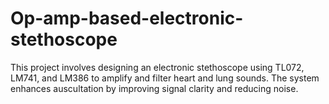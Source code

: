 # Op-amp-based-electronic-stethoscope
This project involves designing an electronic stethoscope using TL072, LM741, and LM386 to amplify and filter heart and lung sounds. The system enhances auscultation by improving signal clarity and reducing noise.
